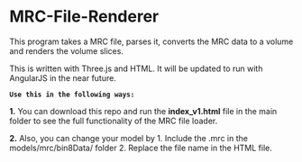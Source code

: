 # MRC-File-Renderer

This program takes a MRC file, parses it, converts the MRC data to a volume and renders the volume slices.  

This is written with Three.js and HTML. It will be updated to run with AngularJS in the near future.

**`Use this in the following ways:`**

**1.** You can download this repo and run the **index_v1.html** file in the main folder to see the full functionality of the MRC file loader.

**2.** Also, you can change your model by 
    1. Include the .mrc in the models/mrc/bin8Data/ folder 
    2. Replace the file name in the HTML file.
